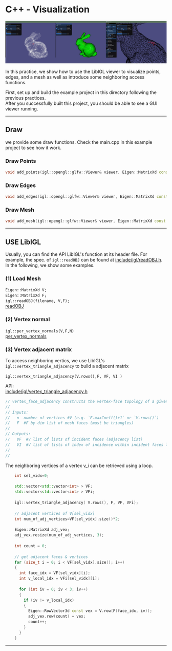 # C++ - Visualization

![draw_examples](../imgs/cpp_vw.jpg)

In this practice, we show how to use the LibIGL viewer to visualize points, edges, and a mesh as well as introduce some neighboring access functions.  

First, set up and build the example project in this directory following the previous practices.  
After you successfully built this project, you should be able to see a GUI viewer running.  

---
## Draw 
we provide some draw functions. Check the main.cpp in this example project to see how it work.  
  
### Draw Points
``` cpp
void add_points(igl::opengl::glfw::Viewer& viewer, Eigen::MatrixXd const  & pts_n3, Eigen::RowVector3d const  & color )
```
  
### Draw Edges
``` cpp
void add_edges(igl::opengl::glfw::Viewer& viewer, Eigen::MatrixXd const &  p0, Eigen::MatrixXd const  & p1, Eigen::MatrixXd const &  color)
```

### Draw Mesh 
``` cpp
void add_mesh(igl::opengl::glfw::Viewer& viewer, Eigen::MatrixXd const &  V, Eigen::MatrixXi const & F, Eigen::MatrixXd const & color)
```

---
## USE LibIGL

Usually, you can find the API LibIGL's function at its header file. For example, the spec. of `igl::readOBJ` can be found at [include/igl/readOBJ.h](https://github.com/libigl/libigl/blob/508cb9940f4d1e8e54137d5afe2fd2eb9c4dc672/include/igl/readOBJ.h#L44  ). 
In the following, we show some examples.  

### (1) Load Mesh  
  
  `Eigen::MatrixXd V;`  
  `Eigen::MatrixXd F;`  
  `igl::readOBJ(filename, V,F);`  
[readOBJ](https://github.com/libigl/libigl/blob/508cb9940f4d1e8e54137d5afe2fd2eb9c4dc672/include/igl/readOBJ.h#L44  )
  
  
### (2) Vertex normal  
  
`igl::per_vertex_normals(V,F,N)`  
  [per_vertex_normals](https://github.com/libigl/libigl/blob/508cb9940f4d1e8e54137d5afe2fd2eb9c4dc672/include/igl/per_vertex_normals.h  )
  

### (3) Vertex adjacent matrix 
To access neighboring vertics, we use LibIGL's `igl::vertex_triangle_adjacency`  to build a adjacent matrix  
  
`igl::vertex_triangle_adjacency(V.rows(),F, VF, VI )`  

API:  
[include/igl/vertex_triangle_adjacency.h ](https://github.com/libigl/libigl/blob/master/include/igl/vertex_triangle_adjacency.h#L57  )

``` cpp
// vertex_face_adjacency constructs the vertex-face topology of a given mesh (V,F)
// 
// Inputs:
//   n  number of vertices #V (e.g. `F.maxCoeff()+1` or `V.rows()`)
//   F  #F by dim list of mesh faces (must be triangles)
//
// Outputs:
//   VF  #V list of lists of incident faces (adjacency list)
//   VI  #V list of lists of index of incidence within incident faces listed in VF
//
//
```

The neighboring vertices of a vertex v_i can be retrieved using a loop.  

``` cpp
    int sel_vidx=0;
    
    std::vector<std::vector<int> > VF;
    std::vector<std::vector<int> > VFi;
    
    igl::vertex_triangle_adjacency( V.rows(), F, VF, VFi);
    
    // adjacent vertices of V[sel_vidx]
    int num_of_adj_vertices=VF[sel_vidx].size()*2;
    
    Eigen::MatrixXd adj_vex;
    adj_vex.resize(num_of_adj_vertices, 3);

    int count = 0;
    
    // get adjacent faces & vertices
    for (size_t i = 0; i < VF[sel_vidx].size(); i++)
    {
      int face_idx = VF[sel_vidx][i];
      int v_local_idx = VFi[sel_vidx][i];

      for (int iv = 0; iv < 3; iv++)
      {
        if (iv != v_local_idx)
        {
          Eigen::RowVector3d const vex = V.row(F(face_idx, iv));
          adj_vex.row(count) = vex;
          count++;
        }
      }
    } 

````
---



